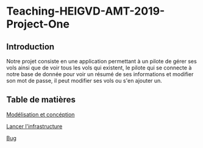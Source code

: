 # Teaching-HEIGVD-AMT-2019-Project-One

## Introduction
Notre projet consiste en une application permettant à un pilote de gérer ses vols ainsi que de voir tous les vols qui existent, le pilote qui se connecte à notre base de donnée pour voir un résumé de ses informations et modifier son mot de passe, il peut modifier ses vols ou s'en ajouter un.

## Table de matières

[Modélisation et concéption](https://github.com/panticne/Teaching-HEIGVD-AMT-2019-Project-One/blob/master/markdowns/modelisation.md)

[Lancer l'infrastructure](https://github.com/panticne/Teaching-HEIGVD-AMT-2019-Project-One/blob/master/markdowns/run.md)

[Bug](https://github.com/panticne/Teaching-HEIGVD-AMT-2019-Project-One/blob/master/markdowns/run.md)

